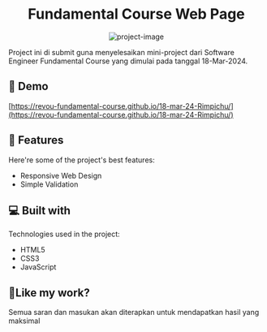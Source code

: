 
<h1 align="center" id="title">Fundamental Course Web Page</h1>

<p align="center"><img src="https://socialify.git.ci/revou-fundamental-course/18-mar-24-NCodeID/image?description=1&amp;descriptionEditable=Made%20by%20Ribut%20Wicaksono&amp;font=Inter&amp;forks=1&amp;issues=1&amp;language=1&amp;name=1&amp;owner=1&amp;pattern=Circuit%20Board&amp;pulls=1&amp;stargazers=1&amp;theme=Auto" alt="project-image"></p>

<p id="description">Project ini di submit guna menyelesaikan mini-project dari Software Engineer Fundamental Course yang dimulai pada tanggal 18-Mar-2024.</p>

<h2>🚀 Demo</h2>

[https://revou-fundamental-course.github.io/18-mar-24-Rimpichu/](https://revou-fundamental-course.github.io/18-mar-24-Rimpichu/)
 
  
<h2>🧐 Features</h2>

Here're some of the project's best features:

*   Responsive Web Design
*   Simple Validation

  
  
<h2>💻 Built with</h2>

Technologies used in the project:

*   HTML5
*   CSS3
*   JavaScript

<h2>💖Like my work?</h2>

Semua saran dan masukan akan diterapkan untuk mendapatkan hasil yang maksimal

